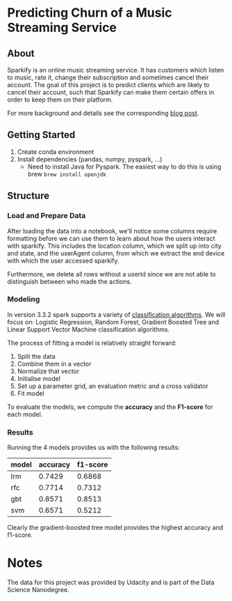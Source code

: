 # Predicting Churn of a Music Streaming Service

## About

Sparkify is an online music streaming service. It has customers which listen to music, rate it, change their subscription and sometimes cancel their account. The goal of this project is to predict clients which are likely to cancel their account, such that Sparkify can make them certain offers in order to keep them on their platform.

For more background and details see the corresponding [blog post](https://timwinkler99.github.io/portfolio/predicting-churn-sparkify).

## Getting Started

1. Create conda environment
2. Install dependencies (pandas, numpy, pyspark, ...)
   * Need to install Java for Pyspark. The easiest way to do this is using brew `brew install openjdk`

## Structure

### Load and Prepare Data

After loading the data into a notebook, we'll notice some columns require formatting before we can use them to learn about how the users interact with sparkify. This includes the location column, which we split up into city and state, and the userAgent column, from which we extract the end device with which the user accessed sparkify.

Furthermore, we delete all rows without a userId since we are not able to distinguish between who made the actions.


### Modeling

In version 3.3.2 spark supports a variety of [classification algorithms](https://spark.apache.org/docs/3.3.2/ml-classification-regression.html#classification-and-regression). We will focus on: Logistic Regression, Random Forest, Gradient Boosted Tree and Linear Support Vector Machine classification algorithms.

The process of fitting a model is relatively straight forward:

1. Split the data
2. Combine them in a vector
3. Normalize that vector
4. Initialise model
5. Set up a parameter grid, an evaluation metric and a cross validator
6. Fit model

To evaluate the models, we compute the **accuracy** and the **F1-score** for each model.


### Results

Running the 4 models provides us with the following results:

| model | accuracy | f1-score |
|-------|----------|----------|
| lrm   | 0.7429   | 0.6868   |
| rfc   | 0.7714   | 0.7312   |
| gbt   | 0.8571   | 0.8513   |
| svm   | 0.6571   | 0.5212   |

Clearly the gradient-boosted tree model provides the highest accuracy and f1-score.

# Notes

The data for this project was provided by Udacity and is part of the Data Science Nanodegree.
